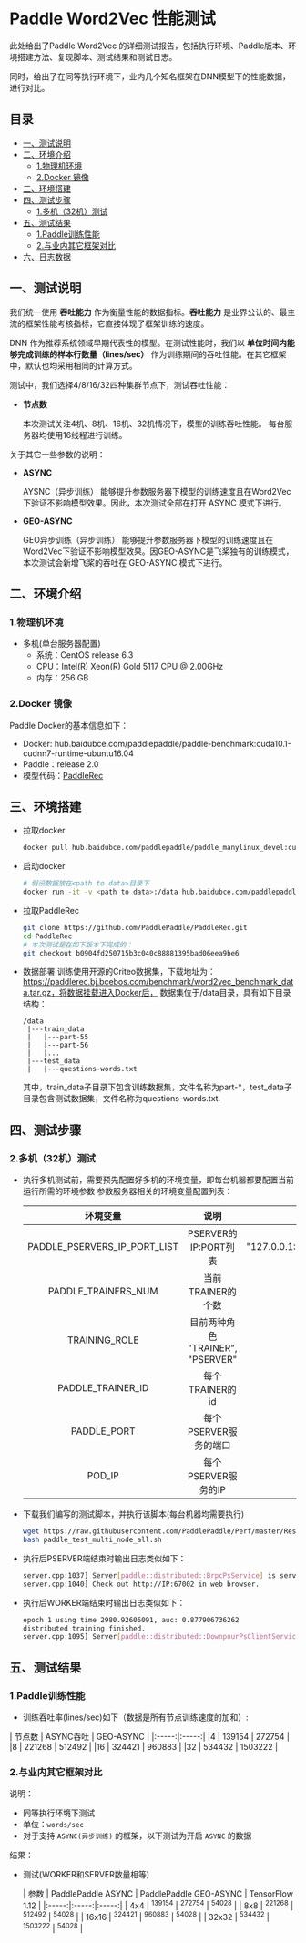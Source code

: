 <!-- omit in toc -->

# Paddle Word2Vec 性能测试

此处给出了Paddle Word2Vec 的详细测试报告，包括执行环境、Paddle版本、环境搭建方法、复现脚本、测试结果和测试日志。

同时，给出了在同等执行环境下，业内几个知名框架在DNN模型下的性能数据，进行对比。


<!-- omit in toc -->
## 目录
- [一、测试说明](#一测试说明)
- [二、环境介绍](#二环境介绍)
  - [1.物理机环境](#1物理机环境)
  - [2.Docker 镜像](#2docker-镜像)
- [三、环境搭建](#三环境搭建)
- [四、测试步骤](#四测试步骤)
  - [1.多机（32机）测试](#32机16线程测试)
- [五、测试结果](#五测试结果)
  - [1.Paddle训练性能](#1paddle训练性能)
  - [2.与业内其它框架对比](#2与业内其它框架对比)
- [六、日志数据](#六日志数据)

## 一、测试说明

我们统一使用 **吞吐能力** 作为衡量性能的数据指标。**吞吐能力** 是业界公认的、最主流的框架性能考核指标，它直接体现了框架训练的速度。

DNN 作为推荐系统领域早期代表性的模型。在测试性能时，我们以 **单位时间内能够完成训练的样本行数量（lines/sec）** 作为训练期间的吞吐性能。在其它框架中，默认也均采用相同的计算方式。

测试中，我们选择4/8/16/32四种集群节点下，测试吞吐性能：

- **节点数**

   本次测试关注4机、8机、16机、32机情况下，模型的训练吞吐性能。
   每台服务器均使用16线程进行训练。


关于其它一些参数的说明：
- **ASYNC**

   AYSNC（异步训练） 能够提升参数服务器下模型的训练速度且在Word2Vec下验证不影响模型效果。因此，本次测试全部在打开 ASYNC 模式下进行。

- **GEO-ASYNC**

   GEO异步训练（异步训练） 能够提升参数服务器下模型的训练速度且在Word2Vec下验证不影响模型效果。因GEO-ASYNC是飞桨独有的训练模式，本次测试会新增飞桨的吞吐在 GEO-ASYNC 模式下进行。



## 二、环境介绍
### 1.物理机环境

- 多机(单台服务器配置)
  - 系统：CentOS release 6.3
  - CPU：Intel(R) Xeon(R) Gold 5117 CPU @ 2.00GHz 
  - 内存：256 GB


### 2.Docker 镜像

Paddle Docker的基本信息如下：

- Docker: hub.baidubce.com/paddlepaddle/paddle-benchmark:cuda10.1-cudnn7-runtime-ubuntu16.04
- Paddle：release 2.0
- 模型代码：[PaddleRec](https://github.com/PaddlePaddle/PaddleRec)


## 三、环境搭建

- 拉取docker
  ```bash
  docker pull hub.baidubce.com/paddlepaddle/paddle_manylinux_devel:cuda10.0-cudnn7
  ```

- 启动docker
  ```bash
  # 假设数据放在<path to data>目录下
  docker run -it -v <path to data>:/data hub.baidubce.com/paddlepaddle/paddle_manylinux_devel:cuda10.0-cudnn7 /bin/bash
  ```

- 拉取PaddleRec
  ```bash
  git clone https://github.com/PaddlePaddle/PaddleRec.git
  cd PaddleRec
  # 本次测试是在如下版本下完成的：
  git checkout b0904fd250715b3c040c88881395bad06eea9be6
  ```

- 数据部署
  训练使用开源的Criteo数据集，下载地址为：https://paddlerec.bj.bcebos.com/benchmark/word2vec_benchmark_data.tar.gz，将数据挂载进入Docker后，
  数据集位于/data目录，具有如下目录结构：
  ```shell
  /data
   |---train_data
   |   |---part-55
   |   |---part-56
   |   |...
   |---test_data
   |   |---questions-words.txt
  ```
  其中，train_data子目录下包含训练数据集，文件名称为part-*，test_data子目录包含测试数据集，文件名称为questions-words.txt.

## 四、测试步骤

### 2.多机（32机）测试
- 执行多机测试前，需要预先配置好多机的环境变量，即每台机器都要配置当前运行所需的环境参数
  参数服务器相关的环境变量配置列表：

  | 环境变量 | 说明 | 示例 |
  |:-----:|:-----:|:------:|
  | PADDLE_PSERVERS_IP_PORT_LIST | PSERVER的IP:PORT列表 | "127.0.0.1:67001,127.0.0.1:67002" |
  | PADDLE_TRAINERS_NUM | 当前TRAINER的个数 | "20" |
  | TRAINING_ROLE | 目前两种角色 "TRAINER", "PSERVER" |
  | PADDLE_TRAINER_ID | 每个TRAINER的id | 12 |
  | PADDLE_PORT | 每个PSERVER服务的端口 | 67001 |
  | POD_IP | 每个PSERVER服务的IP | "127.0.0.1" |

- 下载我们编写的测试脚本，并执行该脚本(每台机器均需要执行)
  ```bash
  wget https://raw.githubusercontent.com/PaddlePaddle/Perf/master/ResNet50V1.5/scripts/ResNet50_32gpu_amp_bs208.yaml
  bash paddle_test_multi_node_all.sh
  ```

- 执行后PSERVER端结束时输出日志类似如下：
   ```bash
   server.cpp:1037] Server[paddle::distributed::BrpcPsService] is serving on port=62004.
   server.cpp:1040] Check out http://IP:67002 in web browser.
   ```

- 执行后WORKER端结束时输出日志类似如下：
   ```bash
   epoch 1 using time 2980.92606091, auc: 0.877906736262
   distributed training finished.
   server.cpp:1095] Server[paddle::distributed::DownpourPsClientService] is going to quit
   ```

## 五、测试结果

### 1.Paddle训练性能


- 训练吞吐率(lines/sec)如下（数据是所有节点训练速度的加和）:

| 节点数 | ASYNC吞吐 | GEO-ASYNC |
|:-----:|:-----:|
|4 | 139154 | 272754 | 
|8 | 221268 | 512492 |
|16 | 324421 | 960883 |
|32 | 534432 | 1503222 |

### 2.与业内其它框架对比

说明：
- 同等执行环境下测试
- 单位：`words/sec`
- 对于支持 `ASYNC(异步训练)` 的框架，以下测试为开启 `ASYNC` 的数据

结果：
- 测试(WORKER和SERVER数量相等)

  | 参数 | PaddlePaddle ASYNC | PaddlePaddle GEO-ASYNC |  TensorFlow 1.12 |
  |:-----:|:-----:|:-----:|
  | 4x4   | <sup>139154</sup>  | <sup>272754</sup>  | <sup>54028</sup>  |
  | 8x8   | <sup>221268</sup>  | <sup>512492</sup>  | <sup>54028</sup>  |
  | 16x16 | <sup>324421</sup>  | <sup>960883</sup>  | <sup>54028</sup>  |
  | 32x32 | <sup>534432</sup>  | <sup>1503222</sup> | <sup>54028</sup>  |


